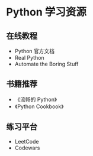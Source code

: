 # Python 学习资源

## 在线教程
- Python 官方文档
- Real Python
- Automate the Boring Stuff

## 书籍推荐
- 《流畅的 Python》
- 《Python Cookbook》

## 练习平台
- LeetCode
- Codewars
